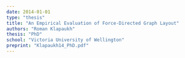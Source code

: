 ```yaml
---
date: 2014-01-01
type: "thesis"
title: "An Empirical Evaluation of Force-Directed Graph Layout"
authors: "Roman Klapaukh"
thesis: "PhD"
school: "Victoria University of Wellington"
preprint: "Klapaukh14_PhD.pdf"
---
```

